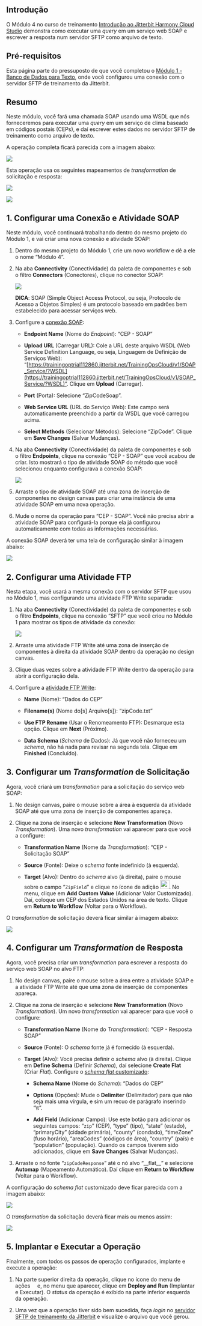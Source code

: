 [//]: # (Módulo 4 - Serviço Web SOAP)
[//]: # (This is a translation of Version 11, published on August 9, 2021.)

## Introdução

O Módulo 4 no curso de treinamento [Introdução ao Jitterbit Harmony
Cloud Studio](https://success.jitterbit.com/display/DOC/Introduction+to+the+Jitterbit+Harmony+Cloud+Studio) demonstra como executar uma *query* em um serviço web
SOAP e escrever a resposta num servidor SFTP como arquivo de texto.


## Pré-requisitos

Esta página parte do pressuposto de que você completou o [Módulo 1 -
Banco de Dados para Texto](https://success.jitterbit.com/display/DOC/Module+1+-+Database+to+Text), onde você configurou uma conexão com o
servidor SFTP de treinamento da Jitterbit.


## Resumo

Neste módulo, você fará uma chamada SOAP usando uma WSDL que nós
forneceremos para executar uma *query* em um serviço de clima baseado em
códigos postais (CEPs), e daí escrever estes dados no servidor SFTP de
treinamento como arquivo de texto.

A operação completa ficará parecida com a imagem abaixo:

<span class="confluence-embedded-file-wrapper"><img
src="https://docs-source.jitterbit.com/cs/design-canvas/operation_zip-code-soap.png"
class="confluence-embedded-image confluence-external-resource"
data-image-src="https://docs-source.jitterbit.com/cs/design-canvas/operation_zip-code-soap.png" /></span>

Esta operação usa os seguintes mapeamentos de *transformation* de
solicitação e resposta:

<span class="confluence-embedded-file-wrapper"><img
src="https://docs-source.jitterbit.com/cs/transformation/mapping-mode/zip-code-soap-request.png"
class="confluence-embedded-image confluence-external-resource"
data-image-src="https://docs-source.jitterbit.com/cs/transformation/mapping-mode/zip-code-soap-request.png" /></span>

<span class="confluence-embedded-file-wrapper"><img
src="https://docs-source.jitterbit.com/cs/transformation/mapping-mode/zip-code-soap-response.png"
class="confluence-embedded-image confluence-external-resource"
data-image-src="https://docs-source.jitterbit.com/cs/transformation/mapping-mode/zip-code-soap-response.png" /></span>


## 1. Configurar uma Conexão e Atividade SOAP

Neste módulo, você continuará trabalhando dentro do mesmo projeto do
Módulo 1, e vai criar uma nova conexão e atividade SOAP:

1.  Dentro do mesmo projeto do Módulo 1, crie um novo workflow e dê a
    ele o nome “Módulo 4”.

2.  Na aba **Connectivity** (Conectividade) da paleta de componentes e
    sob o filtro **Connectors** (Conectores), clique no conector SOAP:

    <span class="confluence-embedded-file-wrapper"><img
    src="https://docs-source.jitterbit.com/cs/component-palette/connectivity/connectors_soap.png"
    class="confluence-embedded-image confluence-external-resource"
    data-image-src="https://docs-source.jitterbit.com/cs/component-palette/connectivity/connectors_soap.png" /></span>

    <div
    class="confluence-information-macro confluence-information-macro-tip conf-macro output-block"
    hasbody="true" macro-name="tip">

    <span
    class="aui-icon aui-icon-small aui-iconfont-approve confluence-information-macro-icon">
    </span>
    <div class="confluence-information-macro-body">

    **DICA**: SOAP (Simple Object Access Protocol, ou seja, Protocolo de
    Acesso a Objetos Simples) é um protocolo baseado em padrões bem
    estabelecido para acessar serviços web.

    </div>

    </div>

3.  Configure a [conexão SOAP](https://success.jitterbit.com/display/CS/SOAP+Connection):

    -   **Endpoint Name** (Nome do *Endpoint*): “CEP - SOAP”

    -   **Upload URL** (Carregar URL): Cole a URL deste arquivo WSDL (Web
        Service Definition Language, ou seja, Linguagem de Definição de
        Serviços Web):
        “[https://trainingoptrial112860.jitterbit.net/TrainingOpsCloud/v1/SOAP_Service/?WSDL](https://trainingoptrial112860.jitterbit.net/TrainingOpsCloud/v1/SOAP_Service/?WSDL)”.
        Clique em **Upload** (Carregar).

    -   **Port** (Porta): Selecione “ZipCodeSoap”.

    -   **Web Service URL** (URL do Serviço Web): Este campo será
        automaticamente preenchido a partir da WSDL que você carregou
        acima.

    -   **Select Methods** (Selecionar Métodos): Selecione “ZipCode”. Clique
        em **Save Changes** (Salvar Mudanças).

4.  Na aba **Connectivity** (Conectividade) da paleta de componentes e
    sob o filtro **Endpoints**, clique na conexão “CEP - SOAP” que
    você acabou de criar. Isto mostrará o tipo de atividade SOAP do
    método que você selecionou enquanto configurava a conexão SOAP:

    <span class="confluence-embedded-file-wrapper"><img
    src="https://docs-source.jitterbit.com/cs/component-palette/connectivity/endpoints_soap_activities.png"
    class="confluence-embedded-image confluence-external-resource"
    data-image-src="https://docs-source.jitterbit.com/cs/component-palette/connectivity/endpoints_soap_activities.png" /></span>

5.  Arraste o tipo de atividade SOAP até uma zona de inserção de
    componentes no design canvas para criar uma instância de uma
    atividade SOAP em uma nova operação.

6.  Mude o nome da operação para “CEP - SOAP”. Você não precisa abrir a
    atividade SOAP para configurá-la porque ela já configurou
    automaticamente com todas as informações necessárias.

A conexão SOAP deverá ter uma tela de configuração similar à imagem
abaixo:

<span class="confluence-embedded-file-wrapper"><img
src="https://docs-source.jitterbit.com/cs/connector/soap_connection.png"
class="confluence-embedded-image confluence-external-resource"
data-image-src="https://docs-source.jitterbit.com/cs/connector/soap_connection.png" /></span>


## 2. Configurar uma Atividade FTP

Nesta etapa, você usará a mesma conexão com o servidor SFTP que usou no
Módulo 1, mas configurando uma atividade FTP Write separada:

1.  Na aba **Connectivity** (Conectividade) da paleta de componentes e
    sob o filtro **Endpoints**, clique na conexão “SFTP” que você
    criou no Módulo 1 para mostrar os tipos de atividade da conexão:

    <span class="confluence-embedded-file-wrapper"><img
    src="https://docs-source.jitterbit.com/cs/component-palette/connectivity/endpoints_ftp_activities.png"
    class="confluence-embedded-image confluence-external-resource"
    data-image-src="https://docs-source.jitterbit.com/cs/component-palette/connectivity/endpoints_ftp_activities.png" /></span>

2.  Arraste uma atividade FTP Write até uma zona de inserção de
    componentes à direita da atividade SOAP dentro da operação no
    design canvas.

3.  Clique duas vezes sobre a atividade FTP Write dentro da operação
    para abrir a configuração dela.

4.  Configure a [atividade FTP Write](https://success.jitterbit.com/display/CS/FTP+Write+Activity):

    -   **Name** (Nome): “Dados do CEP”

    -   **Filename(s)** (Nome do\[s\] Arquivo\[s\]): “zipCode.txt”

    -   **Use FTP Rename** (Usar o Renomeamento FTP): Desmarque esta opção.
        Clique em **Next** (Próximo).

    -   **Data Schema** (*Schema* de Dados): Já que você não forneceu um
        *schema*, não há nada para revisar na segunda tela. Clique em
        **Finished** (Concluído).


## 3. Configurar um *Transformation* de Solicitação

Agora, você criará um *transformation* para a solicitação do serviço web
SOAP:

1.  No design canvas, paire o mouse sobre a área à esquerda da atividade
    SOAP até que uma zona de inserção de componentes apareça.

2.  Clique na zona de inserção e selecione **New Transformation** (Novo
    *Transformation*). Uma novo *transformation* vai aparecer para que
    você a configure:

    -   **Transformation Name** (Nome da *Transformation*): “CEP -
        Solicitação SOAP”

    -   **Source** (Fonte): Deixe o *schema* fonte indefinido (à esquerda).

    -   **Target** (Alvo): Dentro do *schema* alvo (à direita), paire o
        mouse sobre o campo “`ZipField`” e clique no ícone de adição
        <span
        class="confluence-embedded-file-wrapper confluence-embedded-manual-size"><img src="https://docs-source.jitterbit.com/common/icons/add_2.png"
        class="confluence-embedded-image confluence-external-resource"
        data-image-src="https://docs-source.jitterbit.com/common/icons/add_2.png"
        height="24" /></span>.
        No menu, clique em **Add Custom Value** (Adicionar Valor
        Customizado). Daí, coloque um CEP dos Estados Unidos na área de
        texto. Clique em **Return to Workflow** (Voltar para o Workflow).

O *transformation* de solicitação deverá ficar similar à imagem abaixo:


<span class="confluence-embedded-file-wrapper"><img
src="https://docs-source.jitterbit.com/cs/transformation/mapping-mode/zip-code-soap-request.png"
class="confluence-embedded-image confluence-external-resource"
data-image-src="https://docs-source.jitterbit.com/cs/transformation/mapping-mode/zip-code-soap-request.png" /></span>


## 4. Configurar um *Transformation* de Resposta

Agora, você precisa criar um *transformation* para escrever a resposta
do serviço web SOAP no alvo FTP:

1.  No design canvas, paire o mouse sobre a área entre a atividade SOAP
    e a atividade FTP Write até que uma zona de inserção de
    componentes apareça.

2.  Clique na zona de inserção e selecione **New Transformation** (Novo
    *Transformation*). Um novo *transformation* vai aparecer para que
    você o configure:

    -   **Transformation Name** (Nome do *Transformation*): “CEP - Resposta
        SOAP”

    -   **Source** (Fonte): O *schema* fonte já é fornecido (à esquerda).

    -   **Target** (Alvo): Você precisa definir o *schema* alvo (à direita).
        Clique em **Define Schema** (Definir *Schema*), daí selecione
        **Create Flat** (Criar *Flat*). Configure o [*schema flat*
        customizado](https://success.jitterbit.com/display/CS/Custom+Flat+Schema):

        -   **Schema Name** (Nome do *Schema*): “Dados do CEP”

        -   **Options** (Opções): Mude o **Delimiter** (Delimitador) para
            que não seja mais uma vírgula, e sim um recuo de parágrafo
            inserindo “\\t”.

        -   **Add Field** (Adicionar Campo): Use este botão para adicionar
            os seguintes campos: “`zip`” (CEP), “type” (tipo), “state”
            (estado), “primaryCity” (cidade primária), “county” (condado),
            “timeZone” (fuso horário), “areaCodes” (códigos de área),
            “country” (país) e “population” (população). Quando os campos
            tiverem sido adicionados, clique em **Save Changes** (Salvar
            Mudanças).

3.  Arraste o nó fonte “`zipCodeResponse`” até o nó alvo “\_\_flat\_\_” e
    selecione **Automap** (Mapeamento Automático). Daí clique em
    **Return to Workflow** (Voltar para o Workflow).

A configuração do *schema flat* customizado deve ficar parecida com a
imagem abaixo:

<span
class="confluence-embedded-file-wrapper"><img src="https://docs-source.jitterbit.com/cs/schema/zip-code-data.png"
class="confluence-embedded-image confluence-external-resource"
data-image-src="https://docs-source.jitterbit.com/cs/schema/zip-code-data.png" /></span>

O *transformation* da solicitação deverá ficar mais ou menos assim:

<span class="confluence-embedded-file-wrapper"><img
src="https://docs-source.jitterbit.com/cs/transformation/mapping-mode/zip-code-soap-response.png"
class="confluence-embedded-image confluence-external-resource"
data-image-src="https://docs-source.jitterbit.com/cs/transformation/mapping-mode/zip-code-soap-response.png" /></span>


## 5. Implantar e Executar a Operação

Finalmente, com todos os passos de operação configurados, implante e
execute a operação:

1.  Na parte superior direita da operação, clique no ícone do menu de
    ações <span
    class="confluence-embedded-file-wrapper confluence-embedded-manual-size"><img
    src="https://docs-source.jitterbit.com/common/icons/actions-menu_5.png"
    class="confluence-embedded-image confluence-external-resource"
    data-image-src="https://docs-source.jitterbit.com/common/icons/actions-menu_5.png"
    height="11" /></span> e, no
    menu que aparecer, clique em **Deploy and Run** (Implantar e
    Executar). O *status* da operação é exibido na parte inferior
    esquerda da operação.

2.  Uma vez que a operação tiver sido bem sucedida, faça *login* no
    <a href="https://learningsandbox.jitterbit.com/WebInterface/login.html"
    class="external-link" rel="nofollow">servidor SFTP de treinamento da Jitterbit</a> e visualize o
    arquivo que você gerou.
